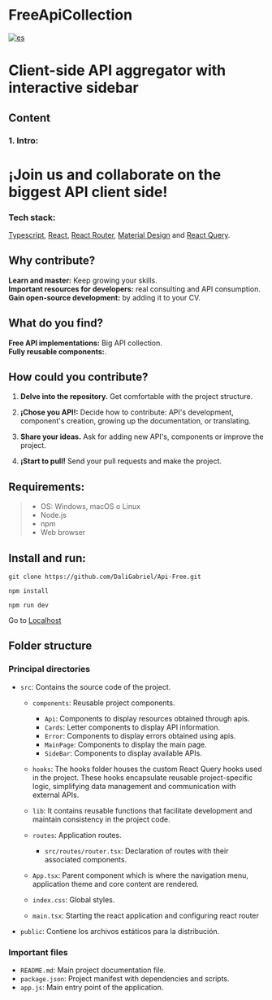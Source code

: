 # FreeApiCollection

[![es](https://img.shields.io/badge/lang-es-yellow.svg)](https://github.com/DaliGabriel/Api-Free/blob/main/README.es.md)

# Client-side API aggregator with interactive sidebar

## Content

### **1. Intro:**

# **¡Join us and collaborate on the biggest API client side!**

### Tech stack:

<a href="https://www.typescriptlang.org/" target="_blank" rel="noopener noreferrer">Typescript</a>,
<a href="https://react.dev/" target="_blank" rel="noopener noreferrer">React</a>,
<a href="https://reactrouter.com/en/main" target="_blank" rel="noopener noreferrer">React Router</a>,
<a href="https://mui.com/" target="_blank" rel="noopener noreferrer">Material Design</a> and
<a href="https://tanstack.com/query/v3/" target="_blank" rel="noopener noreferrer">React Query</a>.

## **Why contribute?**

**Learn and master:** Keep growing your skills.
<br>
**Important resources for developers:** real consulting and API consumption.
<br>
**Gain open-source development:**  by adding it to your CV.

## **What do you find?**

**Free API  implementations:** Big API  collection.
<br>
**Fully reusable components:**.

## **How could you contribute?**

1. **Delve into the repository.** Get comfortable with the project structure.

2. **¡Chose you API!:** Decide how to contribute: API's development, component's creation, growing up the documentation, or translating.

4. **Share your ideas.** Ask for adding new API's, components or improve the project.

5. **¡Start to pull!** Send your pull requests and make the project.


## **Requirements:**

> - OS: Windows, macOS o Linux
> - Node.js
> - npm
> - Web browser

## **Install and run:**

```
git clone https://github.com/DaliGabriel/Api-Free.git 
```

```
npm install
```

```
npm run dev
```
Go to
<a href="http://localhost:5173" target="_blank" rel="noopener noreferrer">Localhost</a>

## Folder structure

### Principal directories

* `src`: Contains the source code of the project.
    * `components`: Reusable project components.
        * `Api`: Components to display resources obtained through apis.
        * `Cards`: Letter components to display API information.
        * `Error`: Components to display errors obtained using apis.
        * `MainPage`: Components to display the main page.
        * `SideBar`: Components to display available APIs.
    * `hooks`: The hooks folder houses the custom React Query hooks used in the project. These hooks encapsulate reusable project-specific logic, simplifying data management and communication with external APIs.
    * `lib`: It contains reusable functions that facilitate development and maintain consistency in the project code.
        
    * `routes`: Application routes.    
        * `src/routes/router.tsx`: Declaration of routes with their associated components.
    * `App.tsx`: Parent component which is where the navigation menu, application theme and core content are rendered.
    * `index.css`: Global styles.
    * `main.tsx`: Starting the react application and configuring react router
* `public`: Contiene los archivos estáticos para la distribución.

### Important files

* `README.md`: Main project documentation file.
* `package.json`: Project manifest with dependencies and scripts.
* `app.js`: Main entry point of the application.






